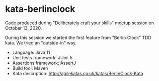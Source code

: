 # kata-berlinclock
Code produced during "Deliberately craft your skills" meetup session on October 13, 2020.

During this session we started the first feature from "Berlin Clock" TDD kata. We tried an "outside-in" way.

* Language: Java 11
* Unit tests framework: JUnit 5
* Assertions framework: AssertJ
* Build tool: Maven
* Kata description: http://agilekatas.co.uk/katas/BerlinClock-Kata
